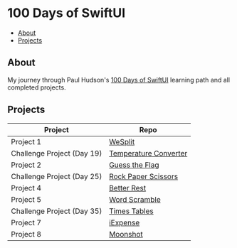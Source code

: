 # 100 Days of SwiftUI

- [About](#about)
- [Projects](#projects)

## About

My journey through Paul Hudson's [100 Days of SwiftUI][100-days-of-swiftui] learning path and all completed projects.

[100-days-of-swiftui]: https://www.hackingwithswift.com/100/swiftui

## Projects

| Project                     | Repo                                             |
|-----------------------------|--------------------------------------------------|
| Project 1                   | [WeSplit][we-split]                              |
| Challenge Project (Day 19)  | [Temperature Converter][temperature-converter]   |
| Project 2                   | [Guess the Flag][guess-the-flag]                 |
| Challenge Project (Day 25)  | [Rock Paper Scissors][rock-paper-scissors]       |
| Project 4                   | [Better Rest][better-rest]                       |
| Project 5                   | [Word Scramble][word-scramble]                   |
| Challenge Project (Day 35)  | [Times Tables][times-tables]                     |
| Project 7                   | [iExpense][iexpense]                             |
| Project 8                   | [Moonshot][moonshot]                             |


[we-split]: https://github.com/neurothrone/wesplit
[temperature-converter]: https://github.com/neurothrone/temperature-converter
[guess-the-flag]: https://github.com/neurothrone/guess-the-flag
[rock-paper-scissors]: https://github.com/neurothrone/rock-paper-scissors
[better-rest]: https://github.com/neurothrone/BetterRest
[word-scramble]: https://github.com/neurothrone/word-scramble
[times-tables]: https://github.com/neurothrone/times-tables
[iexpense]: https://github.com/neurothrone/iexpense
[moonshot]: https://github.com/neurothrone/moonshot
